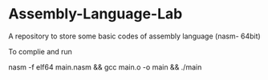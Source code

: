 # Assembly-Language-Lab

A repository to store some basic codes of assembly language (nasm- 64bit)

To complie and run

nasm -f elf64 main.nasm && gcc main.o -o main && ./main
